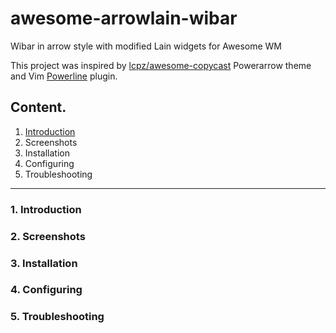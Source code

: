 # awesome-arrowlain-wibar
Wibar in arrow style with modified Lain widgets for Awesome WM

This project was inspired by <a href="https://github.com/lcpz/awesome-copycats">lcpz/awesome-copycast<a> Powerarrow theme and Vim <a href="https://github.com/powerline/powerline">Powerline<a> plugin. 

<h2>Content.</h2>
<ol>
  <a href="#Introduction"><li>Introduction</li></a>
  <li>Screenshots</li>
  <li>Installation</li>
  <li>Configuring</li>
  <li>Troubleshooting</li>
</ol>

<hr>

<h3><a name="Introduction">1. Introduction</a></h3>

<h3><a name="Screenshots">2. Screenshots</a></h3>

<h3><a name="Installation">3. Installation</a></h3>

<h3><a name="Configuring">4. Configuring</a></h3>

<h3><a name="Troubleshooting">5. Troubleshooting</a></h3>
